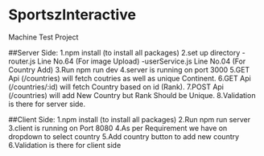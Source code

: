 # SportszInteractive
Machine Test Project


##Server Side:
 1.npm install (to install all packages)
 2.set up directory 
   -router.js Line No.64 (For image Upload)
   -userService.js Line No.04 (For Country Add)
 3.Run npm run dev 
 4.server is running on port 3000
 5.GET Api (/countries) will fetch coutries as well as unique Continent.
 6.GET Api (/countries/:id) will fetch Country based on id (Rank).
 7.POST Api (/countries) will add New Country but Rank Should be Unique.
 8.Validation is there for server side.
 
 ##Client Side:
  1.npm install (to install all packages)
  2.Run npm run server
  3.client is running on Port 8080
  4.As per Requirement we have on dropdown to select country
  5.Add country button to add new country
  6.Validation is there for client side

